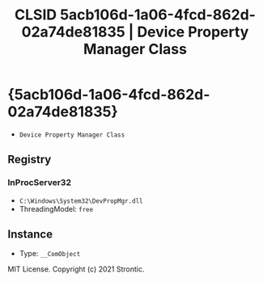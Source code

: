 ﻿---
title: "CLSID 5acb106d-1a06-4fcd-862d-02a74de81835 | Device Property Manager Class"
excerpt: What is COM-Object CLSID 5acb106d-1a06-4fcd-862d-02a74de81835?
---

# {5acb106d-1a06-4fcd-862d-02a74de81835}

* `Device Property Manager Class`

## Registry


### InProcServer32

* `C:\Windows\System32\DevPropMgr.dll`
* ThreadingModel: `free`

## Instance

* Type: `__ComObject`

MIT License. Copyright (c) 2021 Strontic.


